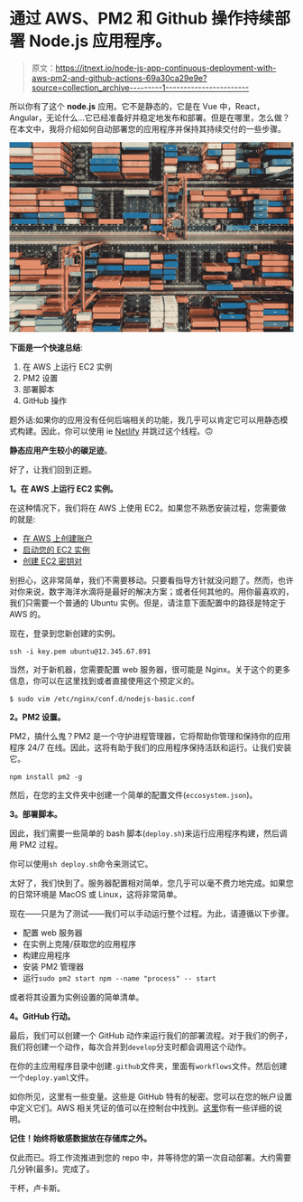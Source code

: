 # 通过 AWS、PM2 和 Github 操作持续部署 Node.js 应用程序。

> 原文：<https://itnext.io/node-js-app-continuous-deployment-with-aws-pm2-and-github-actions-69a30ca29e9e?source=collection_archive---------1----------------------->

所以你有了这个 **node.js** 应用。它不是静态的，它是在 Vue 中，React，Angular，无论什么…它已经准备好并稳定地发布和部署。但是在哪里，怎么做？在本文中，我将介绍如何自动部署您的应用程序并保持其持续交付的一些步骤。

![](img/ef64ea3e314f250a0f5f064d050e6ee6.png)

**下面是一个快速总结**:

1.  在 AWS 上运行 EC2 实例
2.  PM2 设置
3.  部署脚本
4.  GitHub 操作

题外话:如果你的应用没有任何后端相关的功能，我几乎可以肯定它可以用静态模式构建。因此，你可以使用 ie [Netlify](https://netlify.com/) 并跳过这个线程。🙃

**静态应用产生较小的碳足迹**。

好了，让我们回到正题。

**1。在 AWS 上运行 EC2 实例。**

在这种情况下，我们将在 AWS 上使用 EC2。如果您不熟悉安装过程，您需要做的就是:

*   [在 AWS 上创建账户](https://aws.amazon.com/)
*   [启动您的 EC2 实例](https://docs.aws.amazon.com/efs/latest/ug/gs-step-one-create-ec2-resources.html)
*   [创建 EC2 密钥对](https://docs.aws.amazon.com/AWSEC2/latest/UserGuide/ec2-key-pairs.html)

别担心，这非常简单，我们不需要移动。只要看指导方针就没问题了。然而，也许对你来说，数字海洋水滴将是最好的解决方案；或者任何其他的。用你最喜欢的，我们只需要一个普通的 Ubuntu 实例。但是，请注意下面配置中的路径是特定于 AWS 的。

现在，登录到您新创建的实例。

```
ssh -i key.pem ubuntu@12.345.67.891
```

当然，对于新机器，您需要配置 web 服务器，很可能是 Nginx。关于这个的更多信息，你可以在这里找到或者直接使用这个预定义的。

```
$ sudo vim /etc/nginx/conf.d/nodejs-basic.conf
```

**2。PM2 设置。**

PM2，搞什么鬼？PM2 是一个守护进程管理器，它将帮助你管理和保持你的应用程序 24/7 在线。因此，这将有助于我们的应用程序保持活跃和运行。让我们安装它。

```
npm install pm2 -g
```

然后，在您的主文件夹中创建一个简单的配置文件(`eccosystem.json`)。

**3。部署脚本。**

因此，我们需要一些简单的 bash 脚本(`deploy.sh`)来运行应用程序构建，然后调用 PM2 过程。

你可以使用`sh deploy.sh`命令来测试它。

太好了，我们快到了。服务器配置相对简单，您几乎可以毫不费力地完成。如果您的日常环境是 MacOS 或 Linux，这将非常简单。

现在——只是为了测试——我们可以手动运行整个过程。为此，请遵循以下步骤。

*   配置 web 服务器
*   在实例上克隆/获取您的应用程序
*   构建应用程序
*   安装 PM2 管理器
*   运行`sudo pm2 start npm --name "process" -- start`

或者将其设置为实例设置的简单清单。

**4。GitHub 行动。**

最后，我们可以创建一个 GitHub 动作来运行我们的部署流程。对于我们的例子，我们将创建一个动作，每次合并到`develop`分支时都会调用这个动作。

在你的主应用程序目录中创建`.github`文件夹，里面有`workflows`文件。然后创建一个`deploy.yaml`文件。

如你所见，这里有一些变量。这些是 GitHub 特有的秘密。您可以在您的帐户设置中定义它们。AWS 相关凭证的值可以在控制台中找到。[这里](https://aws.amazon.com/blogs/security/wheres-my-secret-access-key/)你有一些详细的说明。

**记住！始终将敏感数据放在存储库之外。**

仅此而已。将工作流推进到您的 repo 中，并等待您的第一次自动部署。大约需要几分钟(最多)。完成了。

干杯，卢卡斯。